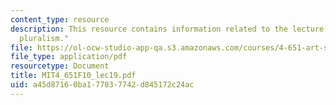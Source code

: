 ```yaml
---
content_type: resource
description: This resource contains information related to the lecture "seventies
  pluralism."
file: https://ol-ocw-studio-app-qa.s3.amazonaws.com/courses/4-651-art-since-1940-fall-2010/a45d87160ba177037742d845172c24ac_MIT4_651F10_lec19.pdf
file_type: application/pdf
resourcetype: Document
title: MIT4_651F10_lec19.pdf
uid: a45d8716-0ba1-7703-7742-d845172c24ac
---
```

